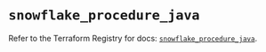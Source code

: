 # `snowflake_procedure_java`

Refer to the Terraform Registry for docs: [`snowflake_procedure_java`](https://registry.terraform.io/providers/snowflakedb/snowflake/2.8.0/docs/resources/procedure_java).

